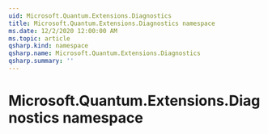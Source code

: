 ```yaml
---
uid: Microsoft.Quantum.Extensions.Diagnostics
title: Microsoft.Quantum.Extensions.Diagnostics namespace
ms.date: 12/2/2020 12:00:00 AM
ms.topic: article
qsharp.kind: namespace
qsharp.name: Microsoft.Quantum.Extensions.Diagnostics
qsharp.summary: ''
---
```


# Microsoft.Quantum.Extensions.Diagnostics namespace



